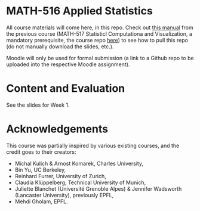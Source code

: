 
<!-- README.md is generated from README.Rmd. Please edit that file -->

# MATH-516 Applied Statistics

<!-- badges: start -->
<!-- badges: end -->

All course materials will come here, in this repo. Check out [this
manual](https://htmlpreview.github.io/?https://github.com/TMasak/StatComp/blob/master/Manuals/02_Github.html)
from the previous course (MATH-517 Statisticl Computationa and
Visualization, a mandatory prerequisite, the course repo
[here](https://github.com/TMasak/StatComp)) to see how to pull this repo
(do not manually download the slides, etc.).

Moodle will only be used for formal submission (a link to a Github repo
to be uploaded into the respective Moodle assignment).

# Content and Evaluation

See the slides for Week 1.

# Acknowledgements

This course was partially inspired by various existing courses, and the
credit goes to their creators:

- Michal Kulich & Arnost Komarek, Charles University,
- Bin Yu, UC Berkeley,
- Reinhard Furrer, University of Zurich,
- Claudia Klüppelberg, Technical University of Munich,
- Juliette Blanchet (Université Grenoble Alpes) & Jennifer Wadsworth
  (Lancaster University), previously EPFL,
- Mehdi Gholam, EPFL.
